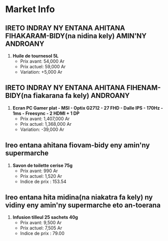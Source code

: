 # Market Info

## IRETO INDRAY NY ENTANA AHITANA FIHAKARAM-BIDY(na nidina kely) AMIN'NY ANDROANY

1. **Huile de tournesol 5L**
   - Prix avant: 54,000 Ar
   - Prix actuel: 59,000 Ar
   - Variation: +5,000 Ar

## IRETO INDRAY NY ENTANA AHITANA FIHENAM-BIDY(na fiakarana fa kely) ANDROANY

1. **Ecran PC Gamer plat - MSI - Optix G2712 - 27 FHD - Dalle IPS - 170Hz - 1ms - Freesync - 2 HDMI + 1 DP**
   - Prix avant: 1,407,000 Ar
   - Prix actuel: 1,368,000 Ar
   - Variation: -39,000 Ar

## Ireo entana ahitana fiovam-bidy eny amin'ny supermarche

1. **Savon de toilette cerise 75g**
   - Prix avant: 990 Ar
   - Prix actuel: 1,520 Ar
   - Indice de prix : 153.54

## Ireo entana hita midina(na niakatra fa kely) ny vidiny eny amin'ny supermarche eto an-toerana

1. **Infusion tilleul 25 sachets 40g**
   - Prix avant: 9,500 Ar
   - Prix actuel: 7,505 Ar
   - Indice de prix : 79.00

